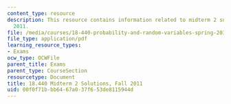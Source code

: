 ```yaml
---
content_type: resource
description: This resource contains information related to midterm 2 solutions, fall
  2011.
file: /media/courses/18-440-probability-and-random-variables-spring-2014/00f0f71bbb6467a037f653de8115944d_MIT18_440S14_mid2_f2011.pdf
file_type: application/pdf
learning_resource_types:
- Exams
ocw_type: OCWFile
parent_title: Exams
parent_type: CourseSection
resourcetype: Document
title: 18.440 Midterm 2 Solutions, Fall 2011
uid: 00f0f71b-bb64-67a0-37f6-53de8115944d
---
```

